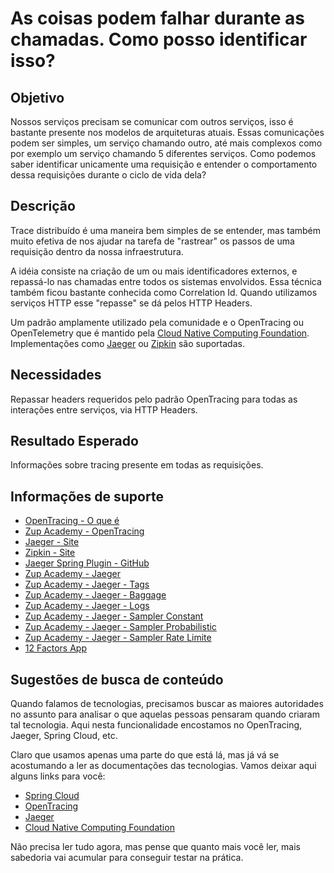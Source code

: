 # As coisas podem falhar durante as chamadas. Como posso identificar isso?

## Objetivo

Nossos serviços precisam se comunicar com outros serviços, isso é bastante presente nos modelos de arquiteturas atuais. 
Essas comunicações podem ser simples, um serviço chamando outro, até mais complexos como por exemplo um serviço chamando 
5 diferentes serviços. Como podemos saber identificar unicamente uma requisição e entender o comportamento dessa 
requisições durante o ciclo de vida dela?

## Descrição

Trace distribuído é uma maneira bem simples de se entender, mas também muito efetiva de nos ajudar na tarefa de 
"rastrear" os passos de uma requisição dentro da nossa infraestrutura.

A idéia consiste na criação de um ou mais identificadores externos, e repassá-lo nas chamadas entre todos os sistemas 
envolvidos. Essa técnica também ficou bastante conhecida como Correlation Id. Quando utilizamos serviços HTTP esse 
"repasse" se dá pelos HTTP Headers.

Um padrão amplamente utilizado pela comunidade e o OpenTracing ou OpenTelemetry que é mantido pela [Cloud Native 
Computing Foundation](https://www.cncf.io/). Implementações como [Jaeger](https://www.jaegertracing.io/) ou [Zipkin](https://zipkin.io/) são suportadas.

## Necessidades

Repassar headers requeridos pelo padrão OpenTracing para todas as interações entre serviços, via HTTP Headers.

## Resultado Esperado

Informações sobre tracing presente em todas as requisições.

## Informações de suporte

* [OpenTracing - O que é](https://opentracing.io/docs/overview/)
* [Zup Academy - OpenTracing](../informacao_procedural_alterado/conceitos/open-tracing.md)
* [Jaeger - Site](https://www.jaegertracing.io/)
* [Zipkin - Site](https://zipkin.io/)
* [Jaeger Spring Plugin - GitHub](https://github.com/opentracing-contrib/java-spring-jaeger)
* [Zup Academy - Jaeger](../informacao_suporte_alterado/jaeger/jaeger.md)
* [Zup Academy - Jaeger - Tags](../informacao_suporte_alterado/jaeger/jaeger-concept-tags.md)
* [Zup Academy - Jaeger - Baggage](../informacao_suporte_alterado/jaeger/jaeger-concept-baggage.md)
* [Zup Academy - Jaeger - Logs](../informacao_suporte_alterado/jaeger/jaeger-concept-logs.md)
* [Zup Academy - Jaeger - Sampler Constant](../informacao_suporte_alterado/jaeger/jaeger-sampler-constant.md)
* [Zup Academy - Jaeger - Sampler Probabilistic](../informacao_suporte_alterado/jaeger/jaeger-sampler-probabilistic.md)
* [Zup Academy - Jaeger - Sampler Rate Limite](../informacao_suporte_alterado/jaeger/jaeger-sampler-rate-limite.md)
* [12 Factors App](../informacao_procedural/twelve-factor-config.md)

## Sugestões de busca de conteúdo

Quando falamos de tecnologias, precisamos buscar as maiores autoridades no assunto para analisar o que aquelas pessoas 
pensaram quando criaram tal tecnologia. Aqui nesta funcionalidade encostamos no OpenTracing, Jaeger, Spring Cloud, etc. 

Claro que usamos apenas uma parte do que está lá, mas já vá se acostumando a ler as documentações das tecnologias. 
Vamos deixar aqui alguns links para você:

* [Spring Cloud](https://github.com/opentracing-contrib/java-spring-jaeger)
* [OpenTracing](https://opentracing.io/)
* [Jaeger](https://www.jaegertracing.io/)
* [Cloud Native Computing Foundation](https://www.cncf.io/)

Não precisa ler tudo agora, mas pense que quanto mais você ler, mais sabedoria vai acumular para conseguir testar na prática.
